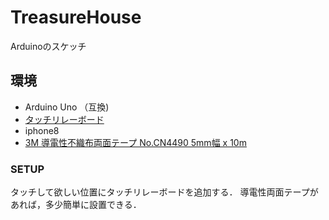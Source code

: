 # TreasureHouse

Arduinoのスケッチ

## 環境

* Arduino Uno （互換)
* [タッチリレーボード](https://www.switch-science.com/catalog/2455/)
* iphone8
* [3M 導電性不織布両面テープ No.CN4490 5mm幅 x 10m](https://www.amazon.co.jp/gp/product/B015XU9VPQ/ref=ppx_yo_dt_b_asin_title_o01_s00?ie=UTF8&psc=1)

### SETUP

タッチして欲しい位置にタッチリレーボードを追加する．
導電性両面テープがあれば，多少簡単に設置できる．


